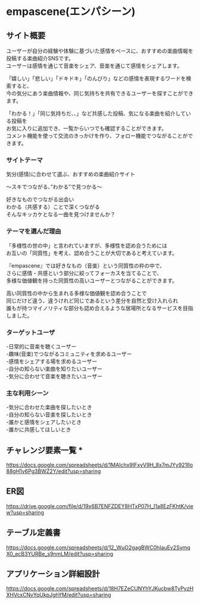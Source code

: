 # empascene(エンパシーン)

## サイト概要  
ユーザーが自分の経験や体験に基づいた感情をベースに、おすすめの楽曲情報を投稿する楽曲紹介SNSです。  
ユーザーは感情を通じて音楽をシェア、音楽を通じて感情をシェアします。  
  
「嬉しい」「悲しい」「ドキドキ」「のんびり」などの感情を表現するワードを検索すると、  
今の気分にあう楽曲情報や、同じ気持ちを共有できるユーザーを探すことができます。  

「わかる！」「同じ気持ちだ、、」など共感した投稿、気になる楽曲を紹介している投稿を  
お気に入りに追加でき、一覧からいつでも確認することができます。  
コメント機能を使って交流のきっかけを作り、フォロー機能でつながることができます。  

### サイトテーマ  
気分(感情)に合わせて選ぶ、おすすめの楽曲紹介サイト  

〜スキでつながる、”わかる”で見つかる〜  

好きなものでつながる出会い  
わかる（共感する）ことで深くつながる  
そんなキッカケとなる一曲を見つけませんか？  

### テーマを選んだ理由  
「多様性の世の中」と言われていますが、多様性を認め合うためには  
お互いの「同質性」を考え、認め合うことが大切であると考えています。  

『empascene』では好きなもの（音楽）という同質性の枠の中で、  
さらに感情・共感という部分に絞ってフォーカスを当てることで、  
多様な価値観を持った同質性の高いユーザーとつながることができます。  

高い同質性の中から生まれる多様な価値観を認め合うことで  
同じだけど違う、違うけれど同じであるという差分を自然と受け入れられ  
誰もが持つマイノリティな部分も認め合えるような居場所となるサービスを目指しました。  

### ターゲットユーザ  
-日常的に音楽を聴くユーザー  
-趣味(音楽)でつながるコミュニティを求めるユーザー  
-感情をシェアする場を求めるユーザー  
-自分の知らない楽曲を知りたいユーザー  
-気分に合わせて音楽を聴きたいユーザー  

### 主な利用シーン  
-気分に合わせた楽曲を探したいとき  
-自分の知らない音楽を探したいとき  
-誰かと感情をシェアしたいとき  
-誰かに共感してほしいとき  


## チャレンジ要素一覧 *  
https://docs.google.com/spreadsheets/d/1MAIchx9IFxyV9H_8x7mJYy921IIo88gH1v6Pg3BWZ2Y/edit?usp=sharing

## ER図  
https://drive.google.com/file/d/19x6B7ENFZDEY8HTxP07H_I1a8EzFKhtK/view?usp=sharing

## テーブル定義書  
https://docs.google.com/spreadsheets/d/12_WuO2gagBWC0hlauEv2SvmqX0_ecB3YURBe_s9nmLM/edit?usp=sharing

## アプリケーション詳細設計  
https://docs.google.com/spreadsheets/d/18H7EZeCUNYhYJKucbw8TyPyzHXHVcxCNvYqUkpJghYM/edit?usp=sharing
